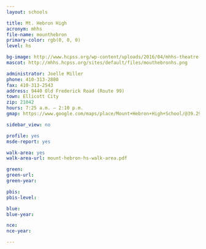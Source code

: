 ```yaml
---
layout: schools

title: Mt. Hebron High
acronym: mhhs
file-name: mounthebron
primary-color: rgb(0, 0, 0)
level: hs

bg-image: http://www.hcpss.org/wp-content/uploads/2016/04/mhhs-theatre-arts-students.jpg
mascot: http://mhhs.hcpss.org/sites/default/files/mouthebronhs.png

administrator: Joelle Miller
phone: 410-313-2880
fax: 410-313-2543
address: 9440 Old Frederick Road (Route 99)
town: Ellicott City
zip: 21042
hours: 7:25 a.m. – 2:10 p.m.
gmap: https://www.google.com/maps/place/Mount+Hebron+High+School/@39.2988298,-76.8426196,17z/data=!3m1!4b1!4m2!3m1!1s0x0000000000000000:0x9e82f055d4aa6e6a?hl=en

sidebar_view: no

profile: yes
msde-report: yes

walk-area: yes
walk-area-url: mount-hebron-hs-walk-area.pdf

green:
green-url:
green-year:

pbis:
pbis-level:

blue: 
blue-year: 

nce:
nce-year:

---
```

